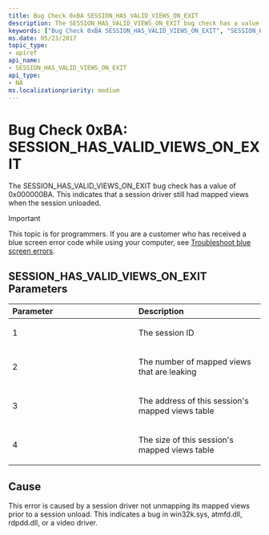 ```yaml
---
title: Bug Check 0xBA SESSION_HAS_VALID_VIEWS_ON_EXIT
description: The SESSION_HAS_VALID_VIEWS_ON_EXIT bug check has a value of 0x000000BA. This indicates that a session driver still had mapped views when the session unloaded.
keywords: ["Bug Check 0xBA SESSION_HAS_VALID_VIEWS_ON_EXIT", "SESSION_HAS_VALID_VIEWS_ON_EXIT"]
ms.date: 05/23/2017
topic_type:
- apiref
api_name:
- SESSION_HAS_VALID_VIEWS_ON_EXIT
api_type:
- NA
ms.localizationpriority: medium
---
```


# Bug Check 0xBA: SESSION\_HAS\_VALID\_VIEWS\_ON\_EXIT


The SESSION\_HAS\_VALID\_VIEWS\_ON\_EXIT bug check has a value of 0x000000BA. This indicates that a session driver still had mapped views when the session unloaded.

> [!IMPORTANT]
> This topic is for programmers. If you are a customer who has received a blue screen error code while using your computer, see [Troubleshoot blue screen errors](https://www.windows.com/stopcode).


## SESSION\_HAS\_VALID\_VIEWS\_ON\_EXIT Parameters


<table>
<colgroup>
<col width="50%" />
<col width="50%" />
</colgroup>
<thead>
<tr class="header">
<th align="left">Parameter</th>
<th align="left">Description</th>
</tr>
</thead>
<tbody>
<tr class="odd">
<td align="left"><p>1</p></td>
<td align="left"><p>The session ID</p></td>
</tr>
<tr class="even">
<td align="left"><p>2</p></td>
<td align="left"><p>The number of mapped views that are leaking</p></td>
</tr>
<tr class="odd">
<td align="left"><p>3</p></td>
<td align="left"><p>The address of this session's mapped views table</p></td>
</tr>
<tr class="even">
<td align="left"><p>4</p></td>
<td align="left"><p>The size of this session's mapped views table</p></td>
</tr>
</tbody>
</table>

 

Cause
-----

This error is caused by a session driver not unmapping its mapped views prior to a session unload. This indicates a bug in win32k.sys, atmfd.dll, rdpdd.dll, or a video driver.

 

 




